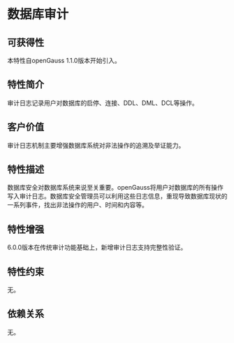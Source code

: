 # 数据库审计<a name="ZH-CN_TOPIC_0000001151995069"></a>

## 可获得性<a name="section10188029"></a>

本特性自openGauss 1.1.0版本开始引入。

## 特性简介<a name="section24583399"></a>

审计日志记录用户对数据库的启停、连接、DDL、DML、DCL等操作。

## 客户价值<a name="section19924005"></a>

审计日志机制主要增强数据库系统对非法操作的追溯及举证能力。

## 特性描述<a name="section45098318"></a>

数据库安全对数据库系统来说至关重要。openGauss将用户对数据库的所有操作写入审计日志。数据库安全管理员可以利用这些日志信息，重现导致数据库现状的一系列事件，找出非法操作的用户、时间和内容等。

## 特性增强<a name="section3231685"></a>

6.0.0版本在传统审计功能基础上，新增审计日志支持完整性验证。

## 特性约束<a name="section06531946143616"></a>

无。

## 依赖关系<a name="section29085170"></a>

无。


